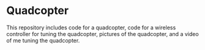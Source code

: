 # Quadcopter

This repository includes code for a quadcopter, code for a wireless controller for tuning the quadcopter, pictures of the quadcopter, and a video of me tuning the quadcopter. 
